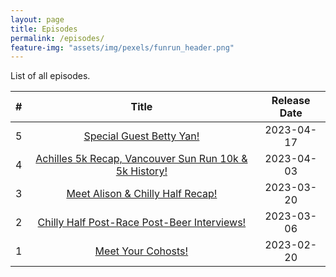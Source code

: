 ```yaml
---
layout: page
title: Episodes
permalink: /episodes/
feature-img: "assets/img/pexels/funrun_header.png"
---
```


List of all episodes.

|   #   |                                                      Title                                                       | Release Date |
| :---: | :--------------------------------------------------------------------------------------------------------------: | :----------: |
|   5   |                [Special Guest Betty Yan!](https://runforthefunofit.com/2023/04/17/Episode-5.html)                |  2023-04-17  |
|   4   | [Achilles 5k Recap, Vancouver Sun Run 10k & 5k History!](https://runforthefunofit.com/2023/04/03/Episode-4.html) |  2023-04-03  |
|   3   |            [Meet Alison & Chilly Half Recap!](https://runforthefunofit.com/2023/03/20/Episode-3.html)            |  2023-03-20  |
|   2   |      [Chilly Half Post-Race Post-Beer Interviews!](https://runforthefunofit.com/2023/03/06/Episode-2.html)       |  2023-03-06  |
|   1   |                   [Meet Your Cohosts!](https://runforthefunofit.com/2023/02/20/Episode-1.html)                   |  2023-02-20  |
